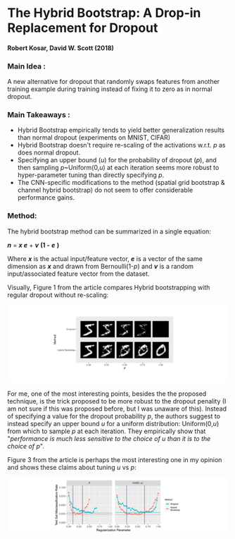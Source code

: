 # The Hybrid Bootstrap: A Drop-in Replacement for Dropout
#### Robert Kosar, David W. Scott (2018)

### Main Idea :
A new alternative for dropout that randomly swaps features from another training example during training instead of fixing it to zero as in normal dropout.

### Main Takeaways :
* Hybrid Bootstrap empirically tends to yield better generalization results than normal dropout (experiments on MNIST, CIFAR)
* Hybrid Bootstrap doesn't require re-scaling of the activations w.r.t. *p* as does normal dropout. 
* Specifying an upper bound (*u*) for the probability of dropout (*p*), and then sampling *p*~Uniform(0,*u*) at each iteration seems more robust to hyper-parameter tuning than directly specifying *p*.
* The CNN-specific modifications to the method (spatial grid bootstrap & channel hybrid bootstrap) do not seem to offer considerable performance gains.

### Method:
The hybrid bootstrap method can be summarized in a single equation:

***n*** = ***x e*** + ***v*** **(1 -** ***e*** **)**

Where ***x*** is the actual input/feature vector, ***e*** is a vector of the same dimension as ***x*** and drawn from Bernoulli(1-*p*) and ***v*** is a random input/associated feature vector from the dataset. 

Visually, Figure 1 from the article compares Hybrid bootstrapping with regular dropout without re-scaling:

![Figure 1](Figure1.png)

For me, one of the most interesting points, besides the the proposed technique, is the trick proposed to be more robust to the dropout penality (I am not sure if this was proposed before, but I was unaware of this). Instead of specifying a value for the dropout probability *p*, the authors suggest to instead specify an upper bound *u* for a uniform distribution: Uniform(0,*u*) from which to sample *p* at each iteration. They empirically show that "*performance is much less sensitive to the choice of u than it is to the choice of p*".

Figure 3 from the article is perhaps the most interesting one in my opinion and shows these claims about tuning *u* vs *p*:

![Figure 3](Figure3.png)
